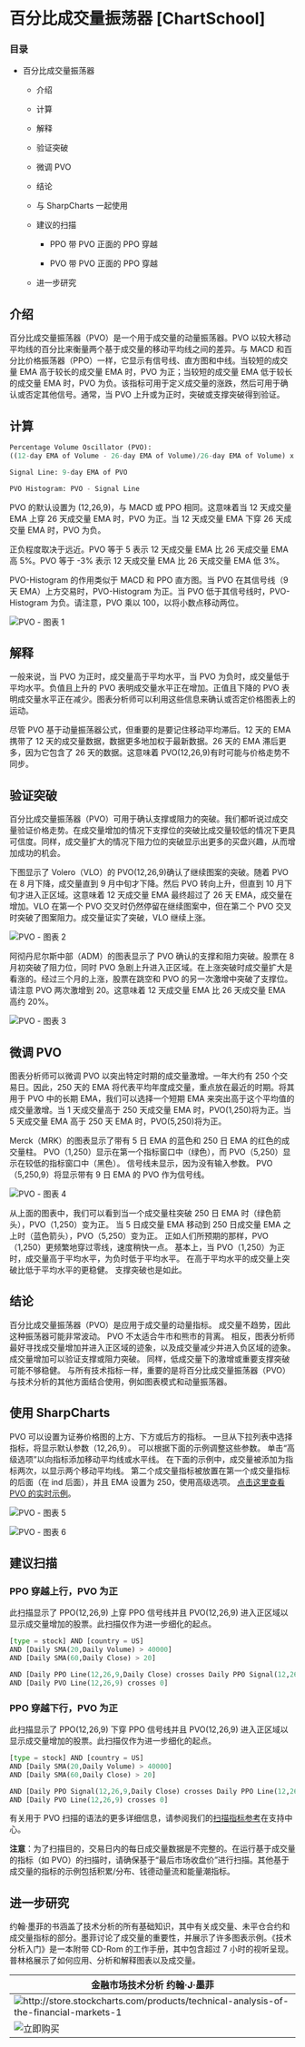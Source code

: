 # 百分比成交量振荡器 [ChartSchool]

### 目录

+   百分比成交量振荡器

    +   介绍

    +   计算

    +   解释

    +   验证突破

    +   微调 PVO

    +   结论

    +   与 SharpCharts 一起使用

    +   建议的扫描

        +   PPO 带 PVO 正面的 PPO 穿越

        +   PVO 带 PVO 正面的 PPO 穿越

    +   进一步研究

## 介绍

百分比成交量振荡器（PVO）是一个用于成交量的动量振荡器。PVO 以较大移动平均线的百分比来衡量两个基于成交量的移动平均线之间的差异。与 MACD 和百分比价格振荡器（PPO）一样，它显示有信号线、直方图和中线。当较短的成交量 EMA 高于较长的成交量 EMA 时，PVO 为正；当较短的成交量 EMA 低于较长的成交量 EMA 时，PVO 为负。该指标可用于定义成交量的涨跌，然后可用于确认或否定其他信号。通常，当 PVO 上升或为正时，突破或支撑突破得到验证。

## 计算

```py
Percentage Volume Oscillator (PVO): 
((12-day EMA of Volume - 26-day EMA of Volume)/26-day EMA of Volume) x 100

Signal Line: 9-day EMA of PVO

PVO Histogram: PVO - Signal Line

```

PVO 的默认设置为 (12,26,9)，与 MACD 或 PPO 相同。这意味着当 12 天成交量 EMA 上穿 26 天成交量 EMA 时，PVO 为正。当 12 天成交量 EMA 下穿 26 天成交量 EMA 时，PVO 为负。

正负程度取决于远近。PVO 等于 5 表示 12 天成交量 EMA 比 26 天成交量 EMA 高 5%。PVO 等于 -3% 表示 12 天成交量 EMA 比 26 天成交量 EMA 低 3%。

PVO-Histogram 的作用类似于 MACD 和 PPO 直方图。当 PVO 在其信号线（9 天 EMA）上方交易时，PVO-Histogram 为正。当 PVO 低于其信号线时，PVO-Histogram 为负。请注意，PVO 乘以 100，以将小数点移动两位。

![PVO - 图表 1](img/b54195ea4b3aa6bfb9b5a5020652ba51.jpg "PVO - 图表 1")

## 解释

一般来说，当 PVO 为正时，成交量高于平均水平，当 PVO 为负时，成交量低于平均水平。负值且上升的 PVO 表明成交量水平正在增加。正值且下降的 PVO 表明成交量水平正在减少。图表分析师可以利用这些信息来确认或否定价格图表上的运动。

尽管 PVO 基于动量振荡器公式，但重要的是要记住移动平均滞后。12 天的 EMA 携带了 12 天的成交量数据，数据更多地加权于最新数据。26 天的 EMA 滞后更多，因为它包含了 26 天的数据。这意味着 PVO(12,26,9)有时可能与价格走势不同步。

## 验证突破

百分比成交量振荡器（PVO）可用于确认支撑或阻力的突破。我们都听说过成交量验证价格走势。在成交量增加的情况下支撑位的突破比成交量较低的情况下更具可信度。同样，成交量扩大的情况下阻力位的突破显示出更多的买盘兴趣，从而增加成功的机会。

下图显示了 Volero（VLO）的 PVO(12,26,9)确认了继续图案的突破。随着 PVO 在 8 月下降，成交量直到 9 月中旬才下降。然后 PVO 转向上升，但直到 10 月下旬才进入正区域。这意味着 12 天成交量 EMA 最终超过了 26 天 EMA，成交量在增加。VLO 在第一个 PVO 交叉时仍然停留在继续图案中，但在第二个 PVO 交叉时突破了图案阻力。成交量证实了突破，VLO 继续上涨。

![PVO - 图表 2](img/5db7c11cefa5ac6717d346e778f8ae86.jpg "PVO - 图表 2")

阿彻丹尼尔斯中部（ADM）的图表显示了 PVO 确认的支撑和阻力突破。股票在 8 月初突破了阻力位，同时 PVO 急剧上升进入正区域。在上涨突破时成交量扩大是看涨的。经过三个月的上涨，股票在跳空和 PVO 的另一次激增中突破了支撑位。请注意 PVO 两次激增到 20。这意味着 12 天成交量 EMA 比 26 天成交量 EMA 高约 20%。

![PVO - 图表 3](img/93399ac4dc2ba9984aa5cbbc6c99a1a9.jpg "PVO - 图表 3")

## 微调 PVO

图表分析师可以微调 PVO 以突出特定时期的成交量激增。一年大约有 250 个交易日。因此，250 天的 EMA 将代表平均年度成交量，重点放在最近的时期。将其用于 PVO 中的长期 EMA，我们可以选择一个短期 EMA 来突出高于这个平均值的成交量激增。当 1 天成交量高于 250 天成交量 EMA 时，PVO(1,250)将为正。当 5 天成交量 EMA 高于 250 天 EMA 时，PVO(5,250)将为正。

Merck（MRK）的图表显示了带有 5 日 EMA 的蓝色和 250 日 EMA 的红色的成交量柱。 PVO（1,250）显示在第一个指标窗口中（绿色），而 PVO（5,250）显示在较低的指标窗口中（黑色）。 信号线未显示，因为没有输入参数。 PVO（5,250,9）将显示带有 9 日 EMA 的 PVO 作为信号线。

![PVO - 图表 4](img/fd428c3cb8aa1e29dcd23584d921fcef.jpg "PVO - 图表 4")

从上面的图表中，我们可以看到当一个成交量柱突破 250 日 EMA 时（绿色箭头），PVO（1,250）变为正。 当 5 日成交量 EMA 移动到 250 日成交量 EMA 之上时（蓝色箭头），PVO（5,250）变为正。 正如人们所预期的那样，PVO（1,250）更频繁地穿过零线，速度稍快一点。 基本上，当 PVO（1,250）为正时，成交量高于平均水平，为负时低于平均水平。 在高于平均水平的成交量上突破比低于平均水平的更稳健。 支撑突破也是如此。

## 结论

百分比成交量振荡器（PVO）是应用于成交量的动量指标。 成交量不趋势，因此这种振荡器可能非常波动。 PVO 不太适合牛市和熊市的背离。 相反，图表分析师最好寻找成交量增加并进入正区域的迹象，以及成交量减少并进入负区域的迹象。 成交量增加可以验证支撑或阻力突破。 同样，低成交量下的激增或重要支撑突破可能不够稳健。 与所有技术指标一样，重要的是将百分比成交量振荡器（PVO）与技术分析的其他方面结合使用，例如图表模式和动量振荡器。

## 使用 SharpCharts

PVO 可以设置为证券价格图的上方、下方或后方的指标。 一旦从下拉列表中选择指标，将显示默认参数（12,26,9）。 可以根据下面的示例调整这些参数。 单击“高级选项”以向指标添加移动平均线或水平线。 在下面的示例中，成交量被添加为指标两次，以显示两个移动平均线。 第二个成交量指标被放置在第一个成交量指标的后面（在 ind 后面），并且 EMA 设置为 250，使用高级选项。 [点击这里查看 PVO 的实时示例](http://stockcharts.com/h-sc/ui?s=IBM&p=D&yr=0&mn=6&dy=0&id=p28625227150&listNum=30&a=217316123 "http://stockcharts.com/h-sc/ui?s=IBM&p=D&yr=0&mn=6&dy=0&id=p28625227150&listNum=30&a=217316123")。

![PVO - 图表 5](img/03f663e028d13e2be279d12c217d323e.jpg "PVO - 图表 5")

![PVO - 图表 6](img/6fcb0223599ee4eb2bebc7809261a011.jpg "PVO - 图表 6")

## 建议扫描

### PPO 穿越上行，PVO 为正

此扫描显示了 PPO(12,26,9) 上穿 PPO 信号线并且 PVO(12,26,9) 进入正区域以显示成交量增加的股票。此扫描仅作为进一步细化的起点。

```py
[type = stock] AND [country = US] 
AND [Daily SMA(20,Daily Volume) > 40000] 
AND [Daily SMA(60,Daily Close) > 20] 

AND [Daily PPO Line(12,26,9,Daily Close) crosses Daily PPO Signal(12,26,9,Daily Close)] 
AND [Daily PVO Line(12,26,9) crosses 0]
```

### PPO 穿越下行，PVO 为正

此扫描显示了 PPO(12,26,9) 下穿 PPO 信号线并且 PVO(12,26,9) 进入正区域以显示成交量增加的股票。此扫描仅作为进一步细化的起点。

```py
[type = stock] AND [country = US] 
AND [Daily SMA(20,Daily Volume) > 40000] 
AND [Daily SMA(60,Daily Close) > 20] 

AND [Daily PPO Signal(12,26,9,Daily Close) crosses Daily PPO Line(12,26,9,Daily Close)] 
AND [Daily PVO Line(12,26,9) crosses 0]
```

有关用于 PVO 扫描的语法的更多详细信息，请参阅我们的[扫描指标参考](http://stockcharts.com/docs/doku.php?id=scans:indicators#percentage_volume_oscillator "http://stockcharts.com/docs/doku.php?id=scans:indicators#percentage_volume_oscillator")在支持中心。

**注意**：为了扫描目的，交易日内的每日成交量数据是不完整的。在运行基于成交量的指标（如 PVO）的扫描时，请确保基于“最后市场收盘价”进行扫描。其他基于成交量的指标的示例包括积累/分布、钱德动量流和能量潮指标。

## 进一步研究

约翰·墨菲的书涵盖了技术分析的所有基础知识，其中有关成交量、未平仓合约和成交量指标的部分。墨菲讨论了成交量的重要性，并展示了许多图表示例。《技术分析入门》是一本附带 CD-Rom 的工作手册，其中包含超过 7 小时的视听呈现。普林格展示了如何应用、分析和解释图表以及成交量。

| **金融市场技术分析** 约翰·J·墨菲 |
| --- |
| ![](http://store.stockcharts.com/products/technical-analysis-of-the-financial-markets-1 "http://store.stockcharts.com/products/technical-analysis-of-the-financial-markets-1") |
| ![立即购买](http://store.stockcharts.com/products/technical-analysis-of-the-financial-markets-1 "http://store.stockcharts.com/products/technical-analysis-of-the-financial-markets-1") |
